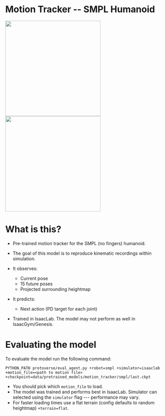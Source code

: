 # Motion Tracker -- SMPL Humanoid

<div float="center">
    <img src="assets/breakdance.gif" width="300"/>
    <img src="assets/monkey_walk_backflip.gif" width="300"/>
</div>

# What is this?

- Pre-trained motion tracker for the SMPL (no fingers) humanoid.
- The goal of this model is to reproduce kinematic recordings within simulation.
- It observes:
  - Current pose
  - 15 future poses
  - Projected surrounding heightmap
- It predicts:
  - Next action (PD target for each joint)


- Trained in IsaacLab. The model may not perform as well in IsaacGym/Genesis.

# Evaluating the model
To evaluate the model run the following command:

```
PYTHON_PATH protoverse/eval_agent.py +robot=smpl +simulator=isaaclab +motion_file=<path to motion file> +checkpoint=data/pretrained_models/motion_tracker/smpl/last.ckpt
```

- You should pick which `motion_file` to load.
- The model was trained and performs best in IsaacLab. Simulator can selected using the `simulator` flag --- performance may vary.
- For faster loading times use a flat terrain (config defaults to random heightmap) `+terrain=flat`.